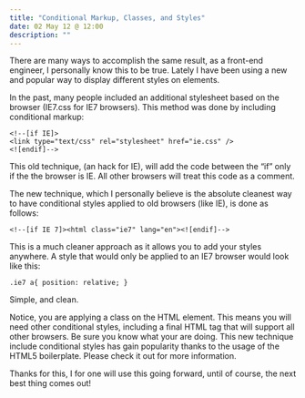```yaml
---
title: "Conditional Markup, Classes, and Styles"
date: 02 May 12 @ 12:00
description: ""
---
```


There are many ways to accomplish the same result, as a front-end engineer, I personally know this to be true.  Lately I have been using a new and popular way to display different styles on elements.


In the past, many people included an additional stylesheet based on the browser (IE7.css for IE7 browsers). This method was done by including conditional markup:

    <!--[if IE]>
    <link type="text/css" rel="stylesheet" href="ie.css" />
    <![endif]-->
    
This old technique, (an hack for IE), will add the code between the “if” only if the the browser is IE. All other browsers will treat this code as a comment.

The new technique, which I personally believe is the absolute cleanest way to have conditional styles applied to old browsers (like IE), is done as follows:

    <!--[if IE 7]><html class="ie7" lang="en"><![endif]-->
    
This is a much cleaner approach as it allows you to add your styles anywhere.  A style that would only be applied to an IE7 browser would look like this:

    .ie7 a{ position: relative; }
    
Simple, and clean.

Notice, you are applying a class on the HTML element. This means you will need other conditional styles, including a final HTML tag that will support all other browsers. Be sure you know what your are doing. This new technique include conditional styles has gain popularity thanks to the usage of the HTML5 boilerplate. Please check it out for more information.

Thanks for this, I for one will use this going forward, until of course, the next best thing comes out!